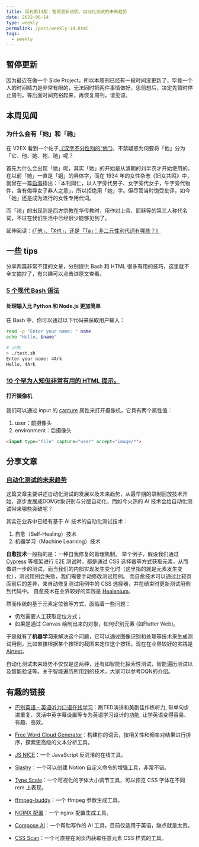 ```yaml
---
title: 周刊第14期：暂停更新说明、自动化测试的未来趋势
date: 2022-06-14
type: weekly
permalink: /post/weekly-14.html
tags: 
  - weekly
---
```


## 暂停更新

因为最近在做一个 Side Project，所以本周刊已经有一段时间没更新了，毕竟一个人的时间精力是非常有限的，无法同时把两件事情做好，思前想后，决定先暂时停止周刊，等后面时间充裕起来，再恢复周刊，请见谅。

## 本周见闻

### 为什么会有「她」和「祂」
在 V2EX 看到一个帖子[《汉字不分性别的“他”》](https://v2ex.com/t/857418)，不禁疑惑为何要将「他」分为「它、他、她、牠、祂」呢？

首先为什么会出现「她」呢，其实「她」的开始是从清朝的刘半农才开始使用的，在以前「她」一直是「姐」的异体字，而在 1934 年的女性杂志《妇女共鸣》中，就曾在一篇[启事](http://www.cuhk.edu.hk/ics/21c/media/articles/c136-201207034.pdf)指出：「本刊同仁，以人字旁代男子、女字旁代女子，牛字旁代物件，含有侮辱女子非人之意」，所以拒绝用「她」字。但尽管当时饱受批评，如今「她」还是成为流行的女性专用代词。

而「祂」的出现则是西方宗教在华传教时，用作对上帝、耶稣等的第三人称代名词，不过在我们生活中已经很少能够见到了。

延伸阅读：[《「他」、「X也」，还是「Ta」：非二元性別代词有哪些？》](https://www.arianalife.com/tc/topics-tc/lgbt-tc/x%E4%B9%9Fand-ta-the-gradual-rise-of-gender-neutral-pronouns-in-chinese-tc/)

## 一些 tips
分享两篇非常不错的文章，分别提供 Bash 和 HTML 很多有用的技巧，这里就不全文摘抄了，有兴趣可以点击进原文查看。

### [5 个现代 Bash 语法](https://levelup.gitconnected.com/5-bash-syntax-for-going-beyond-traditional-shell-scripting-6904d3e71af6)

#### 处理输入比 Python 和 Node.js 更加简单

在 Bash 中，你可以通过以下代码来获取用户输入：
```bash
read -p "Enter your name: " name
echo "Hello, $name"

# 示例
> ./test.sh
Enter your name: 4Ark
Hello, 4Ark
```

### [10 个罕为人知但非常有用的 HTML 提示。](https://dev.to/babib/7-shocking-html-tips-you-probably-dont-know-about-ggd)

#### 打开摄像机
我们可以通过 input 的 [capture](https://developer.mozilla.org/en-US/docs/Web/HTML/Attributes/capture) 属性来打开摄像机，它具有两个属性值：
1. user：前摄像头
2. environment：后摄像头

```html
<input type="file" capture="user" accept="image/*">
```

## 分享文章

### [自动化测试的未来趋势](https://insights.thoughtworks.cn/automated-testing-trends/)
这篇文章主要讲述自动化测试的发展以及未来趋势，从最早期的录制回放技术开始，逐步发展成DOM对象识别与分层自动化，而如今火热的 AI 技术会给自动化测试带来哪些突破呢？

其实在业界中已经有基于 AI 技术的自动化测试技术：
1. 自愈（Self-Healing）技术
2. 机器学习（Machine Learning）技术

**自愈技术**一般指的是：一种自我修复的管理机制。
举个例子，假设我们通过 [Cypress](https://www.cypress.io) 等框架进行 E2E 测试时，都是通过 CSS 选择器等方式获取元素，从而做进一步的测试，而当我们的内部实现发生变化时（这里指的就是元素发生变化），测试用例会失败，我们需要手动修改测试用例。
而自愈技术可以通过比较页面前后的差异，来自动修复测试用例中的 CSS 选择器，并在结束时更新测试用例到代码中。
自愈技术在业界较好的实践是 [Healenium](https://healenium.io/)。

然而传统的基于元素定位器等方式，面临着一些问题：
- 仍然需要人工获取定位方式；
- 如果是通过 Canvas 绘制出来的对象，如何识别元素 (如Flutter Web)。

于是就有了**机器学习**来解决这个问题，它可以通过图像识别和处理等技术来生成测试用例，比如直接根据某个按钮的截图来定位这个按钮，现在在业界较好的实践是 [Airtest](https://airtest.netease.com/)。

自动化测试未来趋势不仅仅是这两种，还有如智能化探索性测试，智能遍历测试以及智能验证等。关于智能遍历所用到的技术，大家可以参考DQN的介绍。

## 有趣的链接

- [巴别英语 - 英语听力口语在线学习](https://www.babelabc.com/)：刷TED演讲和美剧佳作练听力, 带单句步进重复、灵活中英字幕设置等专为英语学习设计的功能, 让学英语变得容易、有趣、高效。


- [Free Word Cloud Generator](https://monkeylearn.com/word-cloud)：构建你的词云，按相关性和频率对结果进行排序，探索更高级的文本分析工具。


- [JS NICE](http://www.jsnice.org/)：一个 JavaScript 反混淆的在线工具。


- [Slashy](https://slashy.app/)：一个可以创建 Notion 自定义命令的增强工具，非常不错。


- [Type Scale](https://type-scale.com/)：一个可视化的字体大小调节工具，可以预览 CSS 字体在不同 rem 上表现。


- [ffmpeg-buddy](https://evanhahn.github.io/ffmpeg-buddy/)：一个 ffmpeg 参数生成工具。


- [NGINX 配置](https://evanhahn.github.io/ffmpeg-buddy/)：一个 nginx 配置生成工具。


- [Compose AI](https://www.compose.ai/)：一个帮助写作的 AI 工具，目前仅适用于英语，缺点就是太贵。


- [CSS Scan](https://getcssscan.com/)：一个可直接在网页内获取任意元素 CSS 样式的工具。


